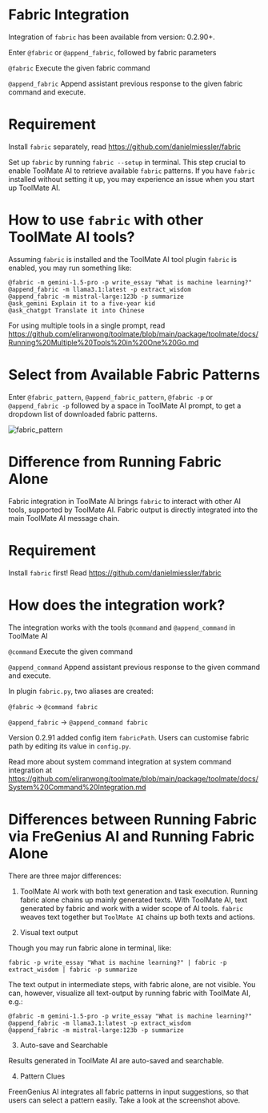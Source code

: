 # Fabric Integration

Integration of `fabric` has been available from version: 0.2.90+.

Enter `@fabric` or `@append_fabric`, followed by fabric parameters

`@fabric` Execute the given fabric command

`@append_fabric` Append assistant previous response to the given fabric command and execute.

# Requirement

Install `fabric` separately, read https://github.com/danielmiessler/fabric

Set up `fabric` by running `fabric --setup` in terminal.  This step crucial to enable ToolMate AI to retrieve available `fabric` patterns. If you have `fabric` installed without setting it up, you may experience an issue when you start up ToolMate AI.

# How to use `fabric` with other ToolMate AI tools?

Assuming `fabric` is installed and the ToolMate AI tool plugin `fabric` is enabled, you may run something like:

```
@fabric -m gemini-1.5-pro -p write_essay "What is machine learning?"
@append_fabric -m llama3.1:latest -p extract_wisdom
@append_fabric -m mistral-large:123b -p summarize
@ask_gemini Explain it to a five-year kid
@ask_chatgpt Translate it into Chinese
```

For using multiple tools in a single prompt, read https://github.com/eliranwong/toolmate/blob/main/package/toolmate/docs/Running%20Multiple%20Tools%20in%20One%20Go.md

# Select from Available Fabric Patterns

Enter `@fabric_pattern`, `@append_fabric_pattern`, `@fabric -p` or `@append_fabric -p` followed by a space in ToolMate AI prompt, to get a dropdown list of downloaded fabric patterns.

![fabric_pattern](https://github.com/user-attachments/assets/604f4d51-7573-4209-bd9b-3df408581997)

# Difference from Running Fabric Alone

Fabric integration in ToolMate AI brings `fabric` to interact with other AI tools, supported by ToolMate AI. Fabric output is directly integrated into the main ToolMate AI message chain.

# Requirement

Install `fabric` first! Read https://github.com/danielmiessler/fabric

# How does the integration work?

The integration works with the tools `@command` and `@append_command` in ToolMate AI

`@command` Execute the given command

`@append_command` Append assistant previous response to the given command and execute.

In plugin `fabric.py`, two aliases are created:

`@fabric` -> `@command fabric`

`@append_fabric` -> `@append_command fabric`

Version 0.2.91 added config item `fabricPath`.  Users can customise fabric path by editing its value in `config.py`.

Read more about system command integration at system command integration at https://github.com/eliranwong/toolmate/blob/main/package/toolmate/docs/System%20Command%20Integration.md

# Differences between Running Fabric via FreGenius AI and Running Fabric Alone

There are three major differences:

1. ToolMate AI work with both text generation and task execution.  Running fabric alone chains up mainly generated texts. With ToolMate AI, text generated by fabric and work with a wider scope of AI tools. `fabric` weaves text together but `ToolMate AI` chains up both texts and actions.

2. Visual text output

Though you may run fabric alone in terminal, like:

```
fabric -p write_essay "What is machine learning?" | fabric -p extract_wisdom | fabric -p summarize
```
The text output in intermediate steps, with fabric alone, are not visible. You can, however, visualize all text-output by running fabric with ToolMate AI, e.g.:

```
@fabric -m gemini-1.5-pro -p write_essay "What is machine learning?"
@append_fabric -m llama3.1:latest -p extract_wisdom
@append_fabric -m mistral-large:123b -p summarize
```

3. Auto-save and Searchable

Results generated in ToolMate AI are auto-saved and searchable.

4. Pattern Clues

FreenGenius AI integrates all fabric patterns in input suggestions, so that users can select a pattern easily.  Take a look at the screenshot above.
